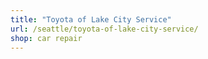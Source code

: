 ```yaml
---
title: "Toyota of Lake City Service"
url: /seattle/toyota-of-lake-city-service/
shop: car repair
---
```

